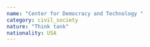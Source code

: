 ```yaml
---
name: "Center for Democracy and Technology "
category: civil_society
nature: "Think tank"
nationality: USA
---
```

    